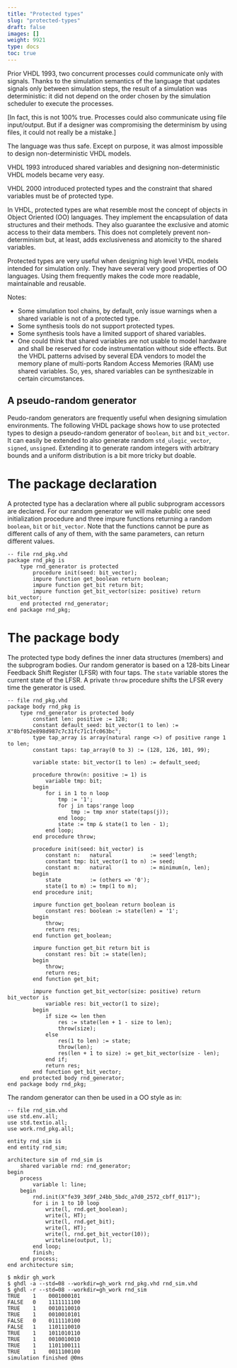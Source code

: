 ```yaml
---
title: "Protected types"
slug: "protected-types"
draft: false
images: []
weight: 9921
type: docs
toc: true
---
```


Prior VHDL 1993, two concurrent processes could communicate only with signals. Thanks to the simulation semantics of the language that updates signals only between simulation steps, the result of a simulation was deterministic: it did not depend on the order chosen by the simulation scheduler to execute the processes.

[In fact, this is not 100% true. Processes could also communicate using file input/output. But if a designer was compromising the determinism by using files, it could not really be a mistake.]

The language was thus safe. Except on purpose, it was almost impossible to design non-deterministic VHDL models.

VHDL 1993 introduced shared variables and designing non-deterministic VHDL models became very easy.

VHDL 2000 introduced protected types and the constraint that shared variables must be of protected type.

In VHDL, protected types are what resemble most the concept of objects in Object Oriented (OO) languages. They implement the encapsulation of data structures and their methods. They also guarantee the exclusive and atomic access to their data members. This does not completely prevent non-determinism but, at least, adds exclusiveness and atomicity to the shared variables.

Protected types are very useful when designing high level VHDL models intended for simulation only. They have several very good properties of OO languages. Using them frequently makes the code more readable, maintainable and reusable.

Notes:
- Some simulation tool chains, by default, only issue warnings when a shared variable is not of a protected type.
- Some synthesis tools do not support protected types.
- Some synthesis tools have a limited support of shared variables.
- One could think that shared variables are not usable to model hardware and shall be reserved for code instrumentation without side effects. But the VHDL patterns advised by several EDA vendors to model the memory plane of multi-ports Random Access Memories (RAM) use shared variables. So, yes, shared variables can be synthesizable in certain circumstances.

## A pseudo-random generator
Peudo-random generators are frequently useful when designing simulation environments. The following VHDL package shows how to use protected types to design a pseudo-random generator of `boolean`, `bit` and `bit_vector`. It can easily be extended to also generate random `std_ulogic_vector`, `signed`, `unsigned`. Extending it to generate random integers with arbitrary bounds and a uniform distribution is a bit more tricky but doable.

# The package declaration

A protected type has a declaration where all public subprogram accessors are declared. For our random generator we will make public one seed initialization procedure and three impure functions returning a random `boolean`, `bit` or `bit_vector`. Note that the functions cannot be pure as different calls of any of them, with the same parameters, can return different values.

    -- file rnd_pkg.vhd
    package rnd_pkg is
        type rnd_generator is protected
            procedure init(seed: bit_vector);
            impure function get_boolean return boolean;
            impure function get_bit return bit;
            impure function get_bit_vector(size: positive) return bit_vector;
        end protected rnd_generator;
    end package rnd_pkg;

# The package body

The protected type body defines the inner data structures (members) and the subprogram bodies. Our random generator is based on a 128-bits Linear Feedback Shift Register (LFSR) with four taps. The `state` variable stores the current state of the LFSR. A private `throw` procedure shifts the LFSR every time the generator is used.

    -- file rnd_pkg.vhd
    package body rnd_pkg is
        type rnd_generator is protected body
            constant len: positive := 128;
            constant default_seed: bit_vector(1 to len) := X"8bf052e898d987c7c31fc71c1fc063bc";
            type tap_array is array(natural range <>) of positive range 1 to len;
            constant taps: tap_array(0 to 3) := (128, 126, 101, 99);
    
            variable state: bit_vector(1 to len) := default_seed;
    
            procedure throw(n: positive := 1) is
                variable tmp: bit;
            begin
                for i in 1 to n loop
                    tmp := '1';
                    for j in taps'range loop
                        tmp := tmp xnor state(taps(j));
                    end loop;
                    state := tmp & state(1 to len - 1);
                end loop;
            end procedure throw;
    
            procedure init(seed: bit_vector) is
                constant n:   natural            := seed'length;
                constant tmp: bit_vector(1 to n) := seed;
                constant m:   natural            := minimum(n, len);
            begin
                state         := (others => '0');
                state(1 to m) := tmp(1 to m);
            end procedure init;
    
            impure function get_boolean return boolean is
                constant res: boolean := state(len) = '1';
            begin
                throw;
                return res;
            end function get_boolean;
    
            impure function get_bit return bit is
                constant res: bit := state(len);
            begin
                throw;
                return res;
            end function get_bit;
    
            impure function get_bit_vector(size: positive) return bit_vector is
                variable res: bit_vector(1 to size);
            begin
                if size <= len then
                    res := state(len + 1 - size to len);
                    throw(size);
                else
                    res(1 to len) := state;
                    throw(len);
                    res(len + 1 to size) := get_bit_vector(size - len);
                end if;
                return res;
            end function get_bit_vector;
        end protected body rnd_generator;
    end package body rnd_pkg;

The random generator can then be used in a OO style as in:

    -- file rnd_sim.vhd
    use std.env.all;
    use std.textio.all;
    use work.rnd_pkg.all;
    
    entity rnd_sim is
    end entity rnd_sim;
    
    architecture sim of rnd_sim is
        shared variable rnd: rnd_generator;
    begin
        process
            variable l: line;
        begin
            rnd.init(X"fe39_3d9f_24bb_5bdc_a7d0_2572_cbff_0117");
            for i in 1 to 10 loop
                write(l, rnd.get_boolean);
                write(l, HT);
                write(l, rnd.get_bit);
                write(l, HT);
                write(l, rnd.get_bit_vector(10));
                writeline(output, l);
            end loop;
            finish;
        end process;
    end architecture sim;

<!-- -->

    $ mkdir gh_work
    $ ghdl -a --std=08 --workdir=gh_work rnd_pkg.vhd rnd_sim.vhd
    $ ghdl -r --std=08 --workdir=gh_work rnd_sim
    TRUE    1    0001000101
    FALSE   0    1111111100
    TRUE    1    0010110010
    TRUE    1    0010010101
    FALSE   0    0111110100
    FALSE   1    1101110010
    TRUE    1    1011010110
    TRUE    1    0010010010
    TRUE    1    1101100111
    TRUE    1    0011100100
    simulation finished @0ms

